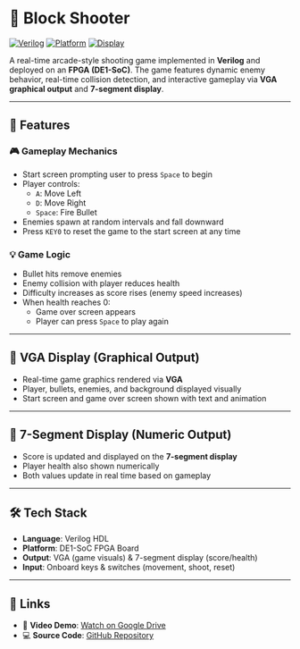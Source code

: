 # 🧱 Block Shooter

[![Verilog](https://img.shields.io/badge/HDL-Verilog-blue?style=for-the-badge)](https://en.wikipedia.org/wiki/Verilog)
[![Platform](https://img.shields.io/badge/Platform-DE1--SoC-0078D7?style=for-the-badge)](https://www.terasic.com.tw/cgi-bin/page/archive.pl?Language=English&CategoryNo=139&No=836)
[![Display](https://img.shields.io/badge/Output-VGA%20&%207--Segment-yellow?style=for-the-badge)]()

A real-time arcade-style shooting game implemented in **Verilog** and deployed on an **FPGA (DE1-SoC)**. The game features dynamic enemy behavior, real-time collision detection, and interactive gameplay via **VGA graphical output** and **7-segment display**.

---

## 🚀 Features

### 🎮 Gameplay Mechanics
- Start screen prompting user to press `Space` to begin
- Player controls:
  - `A`: Move Left
  - `D`: Move Right
  - `Space`: Fire Bullet
- Enemies spawn at random intervals and fall downward
- Press `KEY0` to reset the game to the start screen at any time

### 💡 Game Logic
- Bullet hits remove enemies
- Enemy collision with player reduces health
- Difficulty increases as score rises (enemy speed increases)
- When health reaches 0:
  - Game over screen appears
  - Player can press `Space` to play again

---

## 🎨 VGA Display (Graphical Output)
- Real-time game graphics rendered via **VGA**
- Player, bullets, enemies, and background displayed visually
- Start screen and game over screen shown with text and animation

---

## 🔢 7-Segment Display (Numeric Output)
- Score is updated and displayed on the **7-segment display**
- Player health also shown numerically
- Both values update in real time based on gameplay

---

## 🛠 Tech Stack

- **Language**: Verilog HDL  
- **Platform**: DE1-SoC FPGA Board  
- **Output**: VGA (game visuals) & 7-segment display (score/health)  
- **Input**: Onboard keys & switches (movement, shoot, reset)

---

## 🔗 Links

- 🎥 **Video Demo**: [Watch on Google Drive](https://drive.google.com/file/d/1COoPDofs2tkl8vgkka4SR1U5thTGGrkh/view)  
- 💻 **Source Code**: [GitHub Repository](https://github.com/nathwung/block-shooter)

